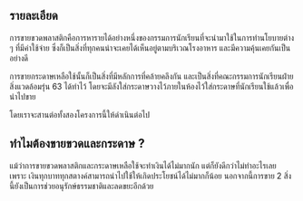 ## รายละเอียด
การขายขวดพลาสติกคือการหารายได้อย่างหนึ่งของกรรมการนักเรียนที่จะนำมาใช้ในการทำนโยบายต่าง ๆ ที่มีค่าใช้จ่าย ซึ่งก็เป็นสิ่งที่ทุกคนน่าจะเคยได้เห็นอยู่ตามบริเวณโรงอาหาร และมีความคุ้นเคยกันเป็นอย่างดี

การขายกระดาษเหลือใช้นั้นก็เป็นสิ่งที่มีหลักการที่คล้ายคลึงกัน และเป็นสิ่งที่คณะกรรมการนักเรียนฝ่ายสิ่งแวดล้อมรุ่น 63 ได้ทำไว้ โดยจะมีลังใส่กระดาษวางไว้ภายในห้องไว้ใส่กระดาษที่นักเรียนใช้แล้วเพื่อนำไปขาย

โดยเราจะสานต่อทั้งสองโครงการนี้ให้ดำเนินต่อไป

## ทำไมต้องขายขวดและกระดาษ ?
แม้ว่าการขายขวดพลาสติกและกระดาษเหลือใช้จะทำเงินได้ไม่มากนัก แต่ก็ยังดีกว่าไม่ทำอะไรเลย เพราะ เงินทุกบาททุกสตางค์สามารถนำไปใช้ให้เกิดประโยชน์ได้ไม่มากก็น้อย นอกจากนี้การขาย 2 สิ่งนี้ยังเป็นการช่วยอนุรักษ์ธรรมชาติและลดขยะอีกด้วย
<!--stackedit_data:
eyJoaXN0b3J5IjpbLTExMDg2MDEzNywxNTAwNDgxMTU1LDE1Mz
U2MDIzNDYsNjAzMTIxNjksMTU0NjQyNzY2NiwtMTM1NzQ1Mjk0
MCwtMjA4ODc0NjYxMl19
-->